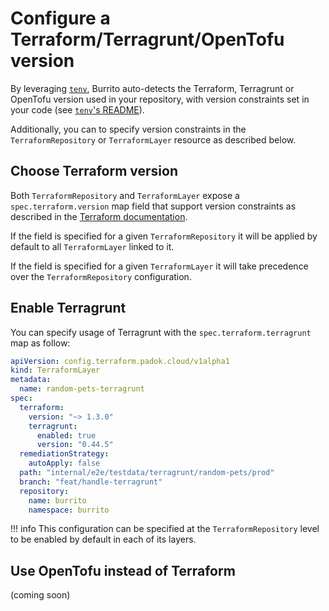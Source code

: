 # Configure a Terraform/Terragrunt/OpenTofu version

By leveraging [`tenv`](https://github.com/tofuutils/tenv), Burrito auto-detects the Terraform, Terragrunt or OpenTofu version used in your repository, with version constraints set in your code (see [`tenv`'s README](https://github.com/tofuutils/tenv/blob/main/README.md)).

Additionally, you can to specify version constraints in the `TerraformRepository` or `TerraformLayer` resource as described below.

## Choose Terraform version

Both `TerraformRepository` and `TerraformLayer` expose a `spec.terraform.version` map field that support version constraints as described in the [Terraform documentation](https://www.terraform.io/docs/language/expressions/version-constraints.html).

If the field is specified for a given `TerraformRepository` it will be applied by default to all `TerraformLayer` linked to it.

If the field is specified for a given `TerraformLayer` it will take precedence over the `TerraformRepository` configuration.

## Enable Terragrunt

You can specify usage of Terragrunt with the `spec.terraform.terragrunt` map as follow:

```yaml
apiVersion: config.terraform.padok.cloud/v1alpha1
kind: TerraformLayer
metadata:
  name: random-pets-terragrunt
spec:
  terraform:
    version: "~> 1.3.0"
    terragrunt:
      enabled: true
      version: "0.44.5"
  remediationStrategy:
    autoApply: false
  path: "internal/e2e/testdata/terragrunt/random-pets/prod"
  branch: "feat/handle-terragrunt"
  repository:
    name: burrito
    namespace: burrito
```

!!! info
    This configuration can be specified at the `TerraformRepository` level to be enabled by default in each of its layers.

## Use OpenTofu instead of Terraform

(coming soon)
